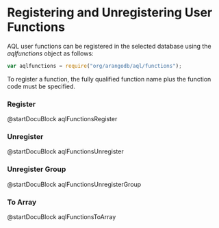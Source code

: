 Registering and Unregistering User Functions
============================================

AQL user functions can be registered  in the selected database 
using the *aqlfunctions* object as follows:

```js
var aqlfunctions = require("org/arangodb/aql/functions");
```

To register a function, the fully qualified function name plus the
function code must be specified.

### Register
<!-- js/common/modules/org/arangodb/aql/functions.js -->
@startDocuBlock aqlFunctionsRegister

### Unregister
<!-- js/common/modules/org/arangodb/aql/functions.js -->
@startDocuBlock aqlFunctionsUnregister

### Unregister Group
<!-- js/common/modules/org/arangodb/aql/functions.js -->
@startDocuBlock aqlFunctionsUnregisterGroup

### To Array
<!-- js/common/modules/org/arangodb/aql/functions.js -->
@startDocuBlock aqlFunctionsToArray